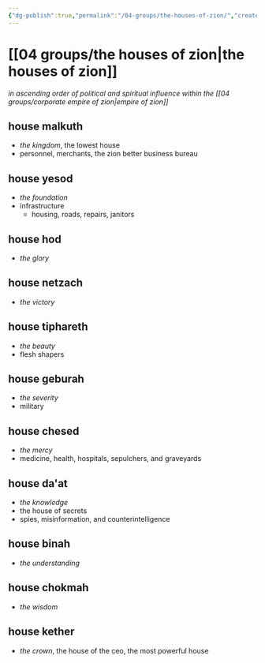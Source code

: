 ```yaml
---
{"dg-publish":true,"permalink":"/04-groups/the-houses-of-zion/","created":"2025-03-18T14:57:52.152-05:00","updated":"2025-04-29T12:17:02.305-05:00"}
---
```


# [[04 groups/the houses of zion\|the houses of zion]]
*in ascending order of political and spiritual influence within the [[04 groups/corporate empire of zion\|empire of zion]]*
## house malkuth
 - *the kingdom*, the lowest house
 - personnel, merchants, the zion better business bureau
## house yesod
 - *the foundation*
 - infrastructure
	 - housing, roads, repairs, janitors
## house hod
- *the glory*
## house netzach
- *the victory*
## house tiphareth
- *the beauty*
- flesh shapers
## house geburah
- *the severity*
- military
## house chesed
- *the mercy*
- medicine, health, hospitals, sepulchers, and graveyards
## house da'at
- *the knowledge*
- the house of secrets
- spies, misinformation, and counterintelligence
## house binah
- *the understanding*
## house chokmah
- *the wisdom*
## house kether
- *the crown*, the house of the ceo, the most powerful house
